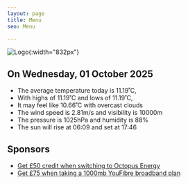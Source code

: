 ```yaml
---
layout: page
title: Menu
seo: Menu

---
```


![Logo](/images/logo.jpg){:width="832px"}

<!-- weather_marker starts -->
## On Wednesday, 01 October 2025

- The average temperature today is 11.19˚C,
- With highs of 11.19˚C and lows of 11.19˚C,
- It may feel like 10.66˚C with overcast clouds
- The wind speed is 2.81m/s and visibility is 10000m
- The pressure is 1025hPa and humidity is 88%
- The sun will rise at 06:09 and set at 17:46

<!-- weather_marker ends -->

## Sponsors

- [Get £50 credit when switching to Octopus Energy](https://bit.ly/3oD1nnS)
- [Get £75 when taking a 1000mb YouFibre broadband plan](https://aklam.io/91zWhU?)
